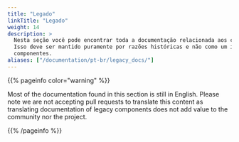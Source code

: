 ```yaml
---
title: "Legado"
linkTitle: "Legado"
weight: 14
description: >
  Nesta seção você pode encontrar toda a documentação relacionada aos componentes legados do Selenium.
  Isso deve ser mantido puramente por razões históricas e não como um incentivo para o uso obsoleto
  componentes.
aliases: ["/documentation/pt-br/legacy_docs/"]
---
```


{{% pageinfo color="warning" %}}
<p class="lead">
   <i class="fas fa-language display-4"></i> 
   Most of the documentation found in this section is still in English.
   Please note we are not accepting pull requests to translate this content
   as translating documentation of legacy components does not add value to
   the community nor the project.
</p>
{{% /pageinfo %}}


